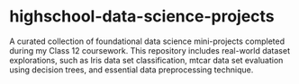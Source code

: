 # highschool-data-science-projects
A curated collection of foundational data science mini-projects completed during my Class 12 coursework. This repository includes real-world dataset explorations, such as Iris data set classification, mtcar data set  evaluation using decision trees, and essential data preprocessing technique.
